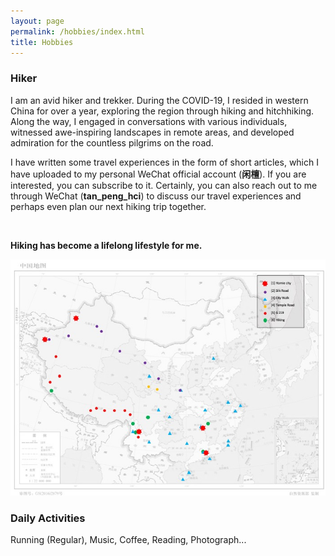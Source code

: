 ```yaml
---
layout: page
permalink: /hobbies/index.html
title: Hobbies
---
```


### Hiker

I am an avid hiker and trekker. During the COVID-19, I resided in western China for over a year, exploring the region through hiking and hitchhiking. Along the way, I engaged in conversations with various individuals, witnessed awe-inspiring landscapes in remote areas, and developed admiration for the countless pilgrims on the road. 

I have written some travel experiences in the form of short articles, which I have uploaded to my personal WeChat official account (**闲檀**). If you are interested, you can subscribe to it. Certainly, you can also reach out to me through WeChat (**tan_peng_hci**) to discuss our travel experiences and perhaps even plan our next hiking trip together.

<br>

**Hiking has become a lifelong lifestyle for me.**

<img src="/images/outdoors.jpg">


### Daily Activities

Running (Regular), Music, Coffee, Reading, Photograph...
